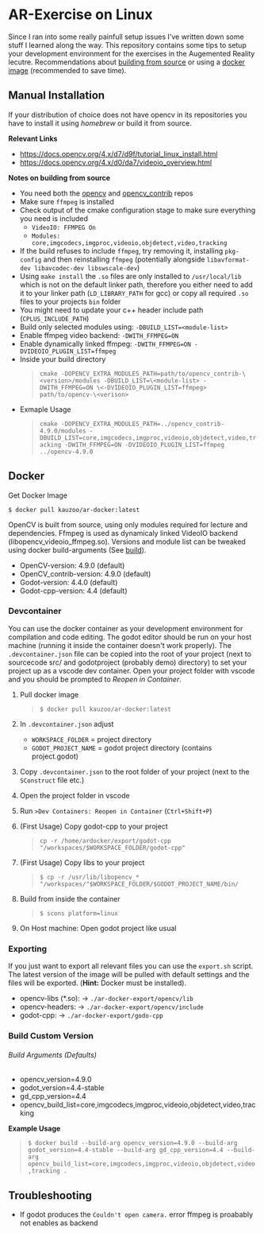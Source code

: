 # AR-Exercise on Linux

Since I ran into some really painfull setup issues I've written down some stuff I learned along the way. This repository contains some tips to setup your development environment for the exercises in the Augemented Reality lecutre. Recommendations about [building from source](#manual-installation) or using a [docker image](#docker) (recommended to save time).

## Manual Installation
If your distribution of choice does not have opencv in its repositories you have to install it using *homebrew* or build it from source.

**Relevant Links**  
- https://docs.opencv.org/4.x/d7/d9f/tutorial_linux_install.html
- https://docs.opencv.org/4.x/d0/da7/videoio_overview.html

**Notes on building from source**
- You need both the [opencv](https://github.com/opencv/opencv) and [opencv_contrib](https://github.com/opencv/opencv_contrib) repos
- Make sure `ffmpeg` is installed
- Check output of the cmake configuration stage to make sure everything you need is included
    - `VideoIO: FFMPEG On`
    - `Modules: core,imgcodecs,imgproc,videoio,objdetect,video,tracking`
- If the build refuses to include `ffmpeg`, try removing it, installing `pkg-config` and then reinstalling `ffmpeg` (potentially alongside `libavformat-dev libavcodec-dev libswscale-dev`)
- Using `make install` the `.so` files are only installed to `/usr/local/lib` which is not on the default linker path, therefore you either need to add it to your linker path (`LD_LIBRARY_PATH` for gcc) or copy all required `.so` files to your projects `bin` folder
- You might need to update your c++ header include path (`CPLUS_INCLUDE_PATH`)
- Build only selected modules using: `-DBUILD_LIST=<module-list>`
- Enable ffmpeg video backend: `-DWITH_FFMPEG=ON`
- Enable dynamically linked ffmpeg: `-DWITH_FFMPEG=ON -DVIDEOIO_PLUGIN_LIST=ffmpeg` 
- Inside your build directory
    >`cmake -DOPENCV_EXTRA_MODULES_PATH=path/to/opencv_contrib-\<version>/modules -DBUILD_LIST=\<module-list> -DWITH_FFMPEG=ON \<-DVIDEOIO_PLUGIN_LIST=ffmpeg> path/to/opencv-\<verison>`
- Exmaple Usage
    > `cmake -DOPENCV_EXTRA_MODULES_PATH=../opencv_contrib-4.9.0/modules -DBUILD_LIST=core,imgcodecs,imgproc,videoio,objdetect,video,tracking -DWITH_FFMPEG=ON -DVIDEOIO_PLUGIN_LIST=ffmpeg ../opencv-4.9.0`

## Docker
Get Docker Image
```  
$ docker pull kauzoo/ar-docker:latest  
```
OpenCV is built from source, using only modules required for lecture and dependencies. Ffmpeg is used as dynamicaly linked VideoIO backend (libopencv_videoio_ffmpeg.so). Versions and module list can be tweaked using docker build-arguments (See [build](#build-for-custom-version)).    
- OpenCV-version: 4.9.0 (default)
- OpenCV_contrib-version: 4.9.0 (default)
- Godot-version: 4.4.0 (default)
- Godot-cpp-version: 4.4 (default)



### Devcontainer
You can use the docker container as your development environment for compilation and code editing. The godot editor should be run on your host machine (running it inside the container doesn't work properly). The `.devcontainer.json` file can be copied into the root of your project (next to sourcecode src/ and godotproject (probably demo) directory) to set your project up as a vscode dev container. Open your project folder with vscode and you should be prompted to *Reopen in Container*.
1. Pull docker image  

    > `$ docker pull kauzoo/ar-docker:latest`
1. In `.devcontainer.json` adjust 
    - `WORKSPACE_FOLDER` = project directory
    - `GODOT_PROJECT_NAME` = godot project directory (contains project.godot)

1. Copy `.devcontainer.json` to the root folder of your project (next to the `SConstruct` file etc.)
1. Open the project folder in vscode
1. Run `>Dev Containers: Reopen in Container` (`Ctrl+Shift+P`)
1. (First Usage) Copy godot-cpp to your project
    > `cp -r /home/ardocker/export/godot-cpp "/workspaces/$WORKSPACE_FOLDER/godot-cpp"`
    
1. (First Usage) Copy libs to your project
    > `$ cp -r /usr/lib/libopencv_* "/workspaces/"$WORKSPACE_FOLDER/$GODOT_PROJECT_NAME/bin/` 
1. Build from inside the container
    > `$ scons platform=linux`
1. On Host machine: Open godot project like usual

### Exporting
If you just want to export all relevant files you can use the `export.sh` script. The latest version of the image will be pulled with default settings and the files will be exported. (**Hint:** Docker must be installed).
- opencv-libs (*.so): -> `./ar-docker-export/opencv/lib`
- opencv-headers: -> `./ar-docker-export/opencv/include`
- godot-cpp: -> `./ar-docker-export/godo-cpp`


### Build Custom Version
###### Build Arguments (Defaults)
- opencv_version=4.9.0
- godot_version=4.4-stable
- gd_cpp_version=4.4
- opencv_build_list=core,imgcodecs,imgproc,videoio,objdetect,video,tracking

**Example Usage**
> `$ docker build --build-arg opencv_version=4.9.0 --build-arg godot_version=4.4-stable --build-arg gd_cpp_version=4.4 --build-arg opencv_build_list=core,imgcodecs,imgproc,videoio,objdetect,video,tracking .`


## Troubleshooting
- If godot produces the `Couldn't open camera.` error ffmpeg is proabably not enables as backend
